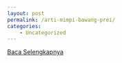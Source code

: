 ```yaml
---
layout: post
permalink: /arti-mimpi-bawang-prei/
categories:
    - Uncategorized
---
```


[Baca Selengkapnya](/05)